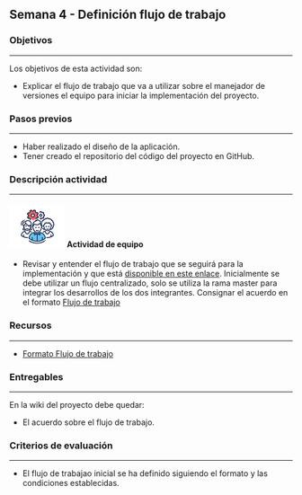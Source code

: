 ## Semana 4 - Definición flujo de trabajo

### Objetivos
---
Los objetivos de esta actividad son:
* Explicar el flujo de trabajo que va a utilizar sobre el manejador de versiones el equipo para iniciar la implementación del proyecto.

### Pasos previos

---
* Haber realizado el diseño de la aplicación. 
* Tener creado el repositorio del código del proyecto en GitHub.
  

### Descripción actividad
---
#### ![](./../../assets/images/grupo.png) Actividad de equipo

* Revisar y entender el flujo de trabajo que se seguirá para la implementación y que está [disponible en este enlace](./../../assets/files/MISW4101-FlujoDeTrabajoSemana5.docx). Inicialmente se debe utilizar un flujo centralizado, solo se utiliza la rama master para integrar los desarrollos de los dos integrantes. Consignar el acuerdo en el formato [Flujo de trabajo](./MT1PEA-FM-FlujoDeTrabajo.md) 


### Recursos

---
* [Formato Flujo de trabajo](./MT1PEA-FM-FlujoDeTrabajo.md) 

### Entregables
---
En la wiki del proyecto debe quedar:

* El acuerdo sobre el flujo de trabajo.


### Criterios de evaluación

---

* El flujo de trabajao inicial se ha definido siguiendo el formato y las condiciones establecidas.
  
